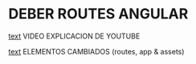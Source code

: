 # DEBER ROUTES ANGULAR

[text](https://youtu.be/xv-7u43-020) VIDEO EXPLICACION DE YOUTUBE

[text](https://github.com/Pan2209/tarea-capas-vampiro/tree/master/src/app) ELEMENTOS CAMBIADOS (routes, app & assets)
